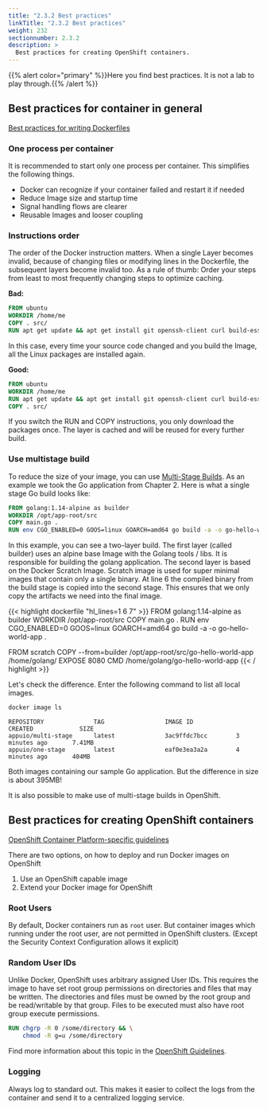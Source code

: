 ```yaml
---
title: "2.3.2 Best practices"
linkTitle: "2.3.2 Best practices"
weight: 232
sectionnumber: 2.3.2
description: >
  Best practices for creating OpenShift containers.
---
```


{{% alert  color="primary" %}}Here you find best practices. It is not a lab to play through.{{% /alert %}}


## Best practices for container in general

[Best practices for writing Dockerfiles](https://docs.docker.com/develop/develop-images/dockerfile_best-practices/)


### One process per container

It is recommended to start only one process per container. This simplifies the following things.

* Docker can recognize if your container failed and restart it if needed
* Reduce Image size and startup time
* Signal handling flows are clearer
* Reusable Images and looser coupling


### Instructions order

The order of the Docker instruction matters. When a single Layer becomes invalid, because of changing files or modifying lines in the Dockerfile, the subsequent layers become invalid too. As a rule of thumb: Order your steps from least to most frequently changing steps to optimize caching.

**Bad:**

```Dockerfile
FROM ubuntu
WORKDIR /home/me
COPY . src/
RUN apt get update && apt get install git openssh-client curl build-essential
```

In this case, every time your source code changed and you build the Image, all the Linux packages are installed again.

**Good:**

```Dockerfile
FROM ubuntu
WORKDIR /home/me
RUN apt get update && apt get install git openssh-client curl build-essential
COPY . src/
```

If you switch the RUN and COPY instructions, you only download the packages once. The layer is cached and will be reused for every further build.


### Use multistage build

To reduce the size of your image, you can use [Multi-Stage Builds](https://docs.docker.com/develop/develop-images/dockerfile_best-practices/#use-multi-stage-builds). As an example we took the Go application from Chapter 2. Here is what a single stage Go build looks like:

```Dockerfile
FROM golang:1.14-alpine as builder
WORKDIR /opt/app-root/src
COPY main.go .
RUN env CGO_ENABLED=0 GOOS=linux GOARCH=amd64 go build -a -o go-hello-world-app .
```


In this example, you can see a two-layer build. The first layer (called builder) uses an alpine base Image with the Golang tools / libs. It is responsible for building the golang application. The second layer is based on the Docker Scratch Image. Scratch image is used for super minimal images that contain only a single binary.
At line 6 the compiled binary from the build stage is copied into the second stage. This ensures that we only copy the artifacts we need into the final image.

{{< highlight dockerfile "hl_lines=1 6 7" >}}
FROM golang:1.14-alpine as builder
WORKDIR /opt/app-root/src
COPY main.go .
RUN env CGO_ENABLED=0 GOOS=linux GOARCH=amd64 go build -a -o go-hello-world-app .

FROM scratch
COPY --from=builder /opt/app-root/src/go-hello-world-app /home/golang/
EXPOSE 8080
CMD /home/golang/go-hello-world-app
{{< / highlight >}}


Let's check the difference. Enter the following command to list all local images.

```BASH
docker image ls
```


```
REPOSITORY              TAG                 IMAGE ID            CREATED             SIZE
appuio/multi-stage      latest              3ac9ffdc7bcc        3 minutes ago       7.41MB
appuio/one-stage        latest              eaf0e3ea3a2a        4 minutes ago       404MB
```

Both images containing our sample Go application. But the difference in size is about 395MB!


It is also possible to make use of multi-stage builds in OpenShift.


## Best practices for creating OpenShift containers

[OpenShift Container Platform-specific guidelines](https://docs.openshift.com/container-platform/4.5/openshift_images/create-images.html#images-create-guide-openshift_create-images)

There are two options, on how to deploy and run Docker images on OpenShift

1. Use an OpenShift capable image
2. Extend your Docker image for OpenShift


### Root Users

By default, Docker containers run as `root` user. But container images which running under the root user, are not permitted in OpenShift clusters. (Except the Security Context Configuration allows it explicit)


### Random User IDs

Unlike Docker, OpenShift uses arbitrary assigned User IDs.
This requires the image to have set root group permissions on directories and files that may be written.
The directories and files must be owned by the root group and be read/writable by that group.
Files to be executed must also have root group execute permissions.

``` DOCKERFILE
RUN chgrp -R 0 /some/directory && \
    chmod -R g=u /some/directory
```

Find more information about this topic in the [OpenShift Guidelines](https://docs.openshift.com/container-platform/4.5/openshift_images/create-images.html#images-create-guide-openshift_create-images).


### Logging

Always log to standard out. This makes it easier to collect the logs from the container and send it to a centralized logging service.
